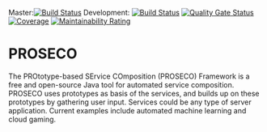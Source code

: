 Master:[![Build Status](https://travis-ci.com/fmohr/PROSECO.svg?branch=master)](https://travis-ci.com/fmohr/PROSECO)
Development: [![Build Status](https://travis-ci.com/fmohr/PROSECO.svg?branch=development)](https://travis-ci.com/fmohr/PROSECO)
[![Quality Gate Status](https://sonarcloud.io/api/project_badges/measure?project=fmohr.PROSECO&metric=alert_status)](https://sonarcloud.io/dashboard?id=fmohr.PROSECO)
[![Coverage](https://sonarcloud.io/api/project_badges/measure?project=fmohr.PROSECO&metric=coverage)](https://sonarcloud.io/dashboard?id=fmohr.PROSECO)
[![Maintainability Rating](https://sonarcloud.io/api/project_badges/measure?project=fmohr.PROSECO&metric=sqale_rating)](https://sonarcloud.io/dashboard?id=fmohr.PROSECO)
# PROSECO
The PROtotype-based SErvice COmposition (PROSECO) Framework is a free and open-source Java tool 
for automated service composition. PROSECO uses prototypes as basis of the services, and builds 
up on these prototypes by gathering user input. Services could be any type of server application.
Current examples include automated machine learning and cloud gaming.
